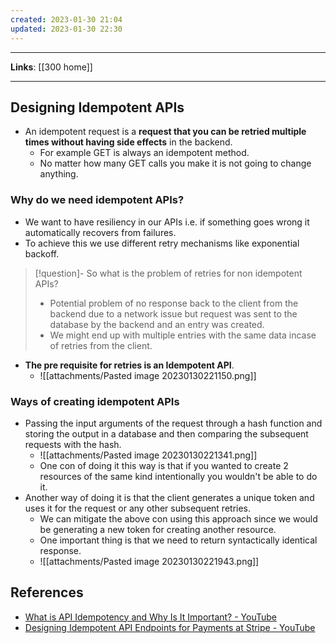 ```yaml
---
created: 2023-01-30 21:04
updated: 2023-01-30 22:30
---
```

---
**Links**: [[300 home]]

---
## Designing Idempotent APIs
- An idempotent request is a **request that you can be retried multiple times without having side effects** in the backend.
	- For example GET is always an idempotent method. 
	- No matter how many GET calls you make it is not going to change anything.

### Why do we need idempotent APIs?
- We want to have resiliency in our APIs i.e. if something goes wrong it automatically recovers from failures.
- To achieve this we use different retry mechanisms like exponential backoff.

> [!question]- So what is the problem of retries for non idempotent APIs?
> - Potential problem of no response back to the client from the backend due to a network issue but request was sent to the database by the backend and an entry was created. 
> - We might end up with multiple entries with the same data incase of retries from the client.

- **The pre requisite for retries is an Idempotent API**.
	- ![[attachments/Pasted image 20230130221150.png]]

### Ways of creating idempotent APIs
- Passing the input arguments of the request through a hash function and storing the output in a database and then comparing the subsequent requests with the hash.
	- ![[attachments/Pasted image 20230130221341.png]]
	- One con of doing it this way is that if you wanted to create 2 resources of the same kind intentionally you wouldn't be able to do it.
- Another way of doing it is that the client generates a unique token and uses it for the request or any other subsequent retries.
	- We can mitigate the above con using this approach since we would be generating a new token for creating another resource.
	- One important thing is that we need to return syntactically identical response.
	- ![[attachments/Pasted image 20230130221943.png]]

## References
- [What is API Idempotency and Why Is It Important? - YouTube](https://www.youtube.com/watch?v=I08syTslan8) 
- [Designing Idempotent API Endpoints for Payments at Stripe - YouTube](https://www.youtube.com/watch?v=J2IcD9FZvZU)
